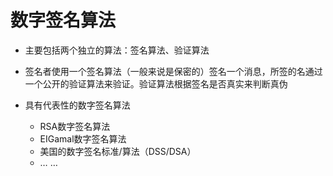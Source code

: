 # 数字签名算法

* 主要包括两个独立的算法：签名算法、验证算法

* 签名者使用一个签名算法（一般来说是保密的）签名一个消息，所签的名通过一个公开的验证算法来验证。验证算法根据签名是否真实来判断真伪

* 具有代表性的数字签名算法
    * RSA数字签名算法
    * EIGamal数字签名算法
    * 美国的数字签名标准/算法（DSS/DSA）
    * … …






